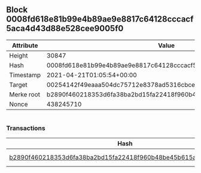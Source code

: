 ## Block 0008fd618e81b99e4b89ae9e8817c64128cccacf5aca4d43d88e528cee9005f0

Attribute | Value
--- | ---
Height | 30847
Hash | 0008fd618e81b99e4b89ae9e8817c64128cccacf5aca4d43d88e528cee9005f0
Timestamp | 2021-04-21T01:05:54+00:00
Target | 00254142f49eaaa504dc75712e8378ad5316cbcead634704b3734b6271167cc4
Merke root | b2890f460218353d6fa38ba2bd15fa22418f960b48be45b615ada5cf8ebeb8f6
Nonce | 438245710

```

```

### Transactions

Hash | Amount
--- | ---
[b2890f460218353d6fa38ba2bd15fa22418f960b48be45b615ada5cf8ebeb8f6](b2890f460218353d6fa38ba2bd15fa22418f960b48be45b615ada5cf8ebeb8f6.md) | 10.00000000 SKEPTI 
